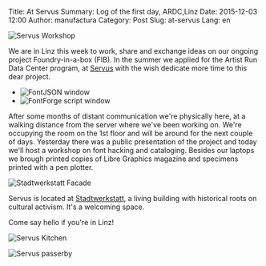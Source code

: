 Title: At Servus
Summary: Log of the first day, ARDC,Linz
Date: 2015-12-03 12:00
Author: manufactura
Category: Post
Slug: at-servus
Lang: en

![Servus Workshop]({filename}/media/posts/servus_ardc_workshop.jpg)

We are in Linz this week to work, share and exchange ideas on our ongoing  project Foundry-in-a-box (FIB). In the summer we applied for the Artist Run Data Center program, at [Servus](http://core.servus.at) with the wish dedicate more time to this dear project.

<ul class="small-block-grid-2">
  <li><img src="{filename}/media/posts/servus_ardc_fontjson.jpg" alt="FontJSON window"></li>
  <li><img src="{filename}/media/posts/servus_ardc_fontforge-script.jpg" alt="FontForge script window"></li>
</ul>

After some months of distant communication we're physically here, at a walking distance from the server where we've been working on.
We're occupying the room on the 1st floor and will be around for the next couple of days. Yesterday there was a public presentation of the project and today we'll host a workshop on font hacking and cataloging. Besides our laptops we brough printed copies of Libre Graphics magazine and specimens printed with a pen plotter.

![Stadtwerkstatt Facade]({filename}/media/posts/servus_ardc_facade.jpg)

Servus is located at [Stadtwerkstatt](https://en.wikipedia.org/wiki/Stadtwerkstatt), a living building with historical roots on cultural activism. It's a welcoming space.

Come say hello if you're in Linz!

![Servus Kitchen]({filename}/media/posts/servus_ardc_kitchen.jpg)

![Servus passerby]({filename}/media/posts/servus_ardc_dog.jpg)

